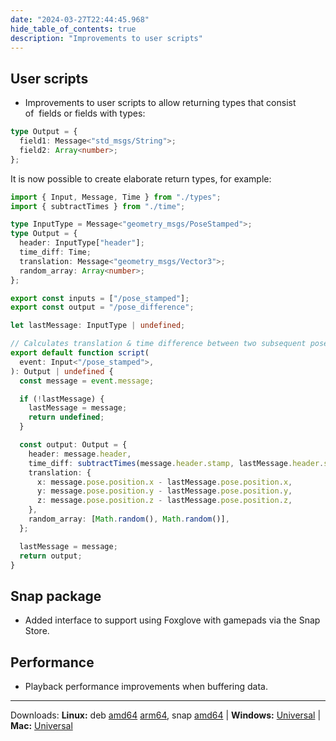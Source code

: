 ```yaml
---
date: "2024-03-27T22:44:45.968"
hide_table_of_contents: true
description: "Improvements to user scripts"
---
```


## User scripts

- Improvements to user scripts to allow returning types that consist of  fields or fields with types:

```typescript
type Output = {
  field1: Message<"std_msgs/String">;
  field2: Array<number>;
};
```

It is now possible to create elaborate return types, for example:

```typescript
import { Input, Message, Time } from "./types";
import { subtractTimes } from "./time";

type InputType = Message<"geometry_msgs/PoseStamped">;
type Output = {
  header: InputType["header"];
  time_diff: Time;
  translation: Message<"geometry_msgs/Vector3">;
  random_array: Array<number>;
};

export const inputs = ["/pose_stamped"];
export const output = "/pose_difference";

let lastMessage: InputType | undefined;

// Calculates translation & time difference between two subsequent poses.
export default function script(
  event: Input<"/pose_stamped">,
): Output | undefined {
  const message = event.message;

  if (!lastMessage) {
    lastMessage = message;
    return undefined;
  }

  const output: Output = {
    header: message.header,
    time_diff: subtractTimes(message.header.stamp, lastMessage.header.stamp),
    translation: {
      x: message.pose.position.x - lastMessage.pose.position.x,
      y: message.pose.position.y - lastMessage.pose.position.y,
      z: message.pose.position.z - lastMessage.pose.position.z,
    },
    random_array: [Math.random(), Math.random()],
  };

  lastMessage = message;
  return output;
}
```

## Snap package

- Added interface to support using Foxglove with gamepads via the Snap Store.

## Performance

- Playback performance improvements when buffering data.

---

Downloads: **Linux:** deb [amd64](https://get.foxglove.dev/desktop/v2.1.0/foxglove-studio-2.1.0-linux-amd64.deb) [arm64](https://get.foxglove.dev/desktop/v2.1.0/foxglove-studio-2.1.0-linux-arm64.deb), snap [amd64](https://get.foxglove.dev/desktop/v2.1.0/foxglove-studio-2.1.0-linux-amd64.snap) | **Windows:** [Universal](https://get.foxglove.dev/desktop/v2.1.0/foxglove-studio-2.1.0-win.exe) | **Mac:** [Universal](https://get.foxglove.dev/desktop/v2.1.0/foxglove-studio-2.1.0-mac-universal.dmg)
